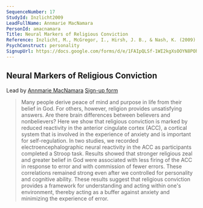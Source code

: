 ```yaml
---
SequenceNumber: 17
StudyId: Inzlicht2009
LeadFullName: Annmarie MacNamara
PersonId: amacnamara
Title: Neural Markers of Religious Conviction
Reference: Inzlicht, M., McGregor, I., Hirsh, J. B., & Nash, K. (2009). Neural Markers of Religious Conviction. Psychological Science, 20(3), 385–392. https://doi.org/10.1111/j.1467-9280.2009.02305.x
PsychConstruct: personality
SignupUrl: https://docs.google.com/forms/d/e/1FAIpQLSf-1WI2kgXsOOYN8POhNKVcpeSGmTqJQqXF--e8QCLxTRGUiA/viewform?usp=sf_link
---
```



## <a name="Inzlicht2009"> Neural Markers of Religious Conviction


Lead by [Annmarie MacNamara](/people/#amacnamara)
[Sign-up form](https://docs.google.com/forms/d/e/1FAIpQLSf-1WI2kgXsOOYN8POhNKVcpeSGmTqJQqXF--e8QCLxTRGUiA/viewform?usp=sf_link)

> Many people derive peace of mind and purpose in life from their belief in God. For others, however, religion provides unsatisfying answers. Are there brain differences between believers and nonbelievers? Here we show that religious conviction is marked by reduced reactivity in the anterior cingulate cortex (ACC), a cortical system that is involved in the experience of anxiety and is important for self-regulation. In two studies, we recorded electroencephalographic neural reactivity in the ACC as participants completed a Stroop task. Results showed that stronger religious zeal and greater belief in God were associated with less firing of the ACC in response to error and with commission of fewer errors. These correlations remained strong even after we controlled for personality and cognitive ability. These results suggest that religious conviction provides a framework for understanding and acting within one's environment, thereby acting as a buffer against anxiety and minimizing the experience of error.  